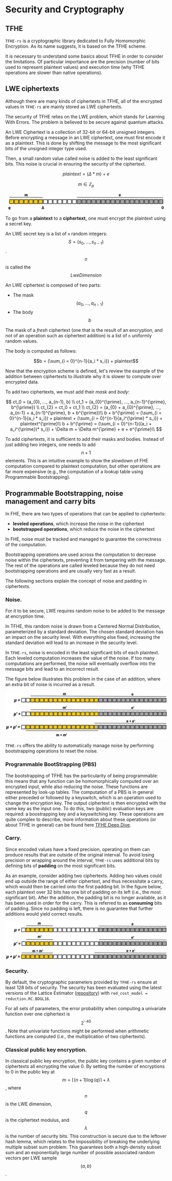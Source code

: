 # Security and Cryptography

## TFHE

`TFHE-rs` is a cryptographic library dedicated to Fully Homomorphic Encryption. As its name suggests, it is based on the TFHE scheme.

It is necessary to understand some basics about TFHE in order to consider the limitations. Of particular importance are the precision (number of bits used to represent plaintext values) and execution time (why TFHE operations are slower than native operations).

## LWE ciphertexts

Although there are many kinds of ciphertexts in TFHE, all of the encrypted values in `TFHE-rs` are mainly stored as LWE ciphertexts.

The security of TFHE relies on the LWE problem, which stands for Learning With Errors. The problem is believed to be secure against quantum attacks.

An LWE Ciphertext is a collection of 32-bit or 64-bit unsigned integers. Before encrypting a message in an LWE ciphertext, one must first encode it as a plaintext. This is done by shifting the message to the most significant bits of the unsigned integer type used.

Then, a small random value called noise is added to the least significant bits. This noise is crucial in ensuring the security of the ciphertext.

$$plaintext = (\Delta * m) + e$$

$$m \in \mathbb{Z}_p$$

![](../_static/lwe.png)

To go from a **plaintext** to a **ciphertext,** one must encrypt the plaintext using a secret key.

An LWE secret key is a list of `n` random integers: $$S = (s_0, ..., s_{n-1})$$. $$n$$ is called the $$LweDimension$$

An LWE ciphertext is composed of two parts:

* The mask $$(a_0, ..., a_{n-1})$$
* The body $$b$$

The mask of a _fresh_ ciphertext (one that is the result of an encryption, and not of an operation such as ciphertext addition) is a list of `n` uniformly random values.

The body is computed as follows:

$$b = (\sum_{i = 0}^{n-1}{a_i * s_i}) + plaintext$$

Now that the encryption scheme is defined, let's review the example of the addition between ciphertexts to illustrate why it is slower to compute over encrypted data.

To add two ciphertexts, we must add their $mask$ and $body$:

$$
ct_0 = (a_{0}, ..., a_{n-1}, b) \\ ct_1 = (a_{0}^{\prime}, ..., a_{n-1}^{\prime}, b^{\prime}) \\ ct_{2} = ct_0 + ct_1 \\ ct_{2} = (a_{0} + a_{0}^{\prime}, ..., a_{n-1} + a_{n-1}^{\prime}, b + b^{\prime})\\ b + b^{\prime} = (\sum_{i = 0}^{n-1}{a_i * s_i}) + plaintext + (\sum_{i = 0}^{n-1}{a_i^{\prime} * s_i}) + plaintext^{\prime}\\ b + b^{\prime} = (\sum_{i = 0}^{n-1}{(a_i + a_i^{\prime})* s_i}) + \Delta m + \Delta m^{\prime} + e + e^{\prime}\\
$$

To add ciphertexts, it is sufficient to add their masks and bodies. Instead of just adding two integers, one needs to add $$n + 1$$ elements. This is an intuitive example to show the slowdown of FHE computation compared to plaintext computation, but other operations are far more expensive (e.g., the computation of a lookup table using Programmable Bootstrapping).

## Programmable Bootstrapping, noise management and carry bits

In FHE, there are two types of operations that can be applied to ciphertexts:

* **leveled operations**, which increase the noise in the ciphertext
* **bootstrapped operations**, which reduce the noise in the ciphertext

In FHE, noise must be tracked and managed to guarantee the correctness of the computation.

Bootstrapping operations are used across the computation to decrease noise within the ciphertexts, preventing it from tampering with the message. The rest of the operations are called leveled because they do not need bootstrapping operations and are usually very fast as a result.

The following sections explain the concept of noise and padding in ciphertexts.

### Noise.

For it to be secure, LWE requires random noise to be added to the message at encryption time.

In TFHE, this random noise is drawn from a Centered Normal Distribution, parameterized by a standard deviation. The chosen standard deviation has an impact on the security level. With everything else fixed, increasing the standard deviation will lead to an increase in the security level.

In `TFHE-rs`, noise is encoded in the least significant bits of each plaintext. Each leveled computation increases the value of the noise. If too many computations are performed, the noise will eventually overflow into the message bits and lead to an incorrect result.

The figure below illustrates this problem in the case of an addition, where an extra bit of noise is incurred as a result.

![Noise overtaking the plaintexts after homomorphic addition. Most significant bits are on the left.](../_static/overflow.png)

`TFHE-rs` offers the ability to automatically manage noise by performing bootstrapping operations to reset the noise.


### Programmable BootStrapping (PBS)

The bootstrapping of TFHE has the particularity of being programmable: this means that any function can be homomorphically computed over an encrypted input, while also reducing the noise. These functions are represented by look-up tables. The computation of a PBS is in general either preceded or followed by a keyswitch, which is an operation used to change the encryption key. The output ciphertext is then encrypted with the same key as the input one. To do this, two (public) evaluation keys are required: a boostrapping key and a keyswitching key. These operations are quite complex to describe, more information about these operations (or about TFHE in general) can be found here [TFHE Deep Dive](https://www.zama.ai/post/tfhe-deep-dive-part-1).


### Carry.

Since encoded values have a fixed precision, operating on them can produce results that are outside of the original interval. To avoid losing precision or wrapping around the interval, `TFHE-rs` uses additional bits by defining bits of **padding** on the most significant bits.

As an example, consider adding two ciphertexts. Adding two values could end up outside the range of either ciphertext, and thus necessitate a carry, which would then be carried onto the first padding bit. In the figure below, each plaintext over 32 bits has one bit of padding on its left (i.e., the most significant bit). After the addition, the padding bit is no longer available, as it has been used in order for the carry. This is referred to as **consuming** bits of padding. Since no padding is left, there is no guarantee that further additions would yield correct results.

![](../_static/carry.png)


### Security.

By default, the cryptographic parameters provided by `TFHE-rs` ensure at least 128 bits of security. The security has been evaluated using the latest versions of the Lattice Estimator ([repository](https://github.com/malb/lattice-estimator)) with `red_cost_model = reduction.RC.BDGL16`.

For all sets of parameters, the error probability when computing a univariate function over one ciphertext is $$2^{-40}$$. Note that univariate functions might be performed when arithmetic functions are computed (i.e., the multiplication of two ciphertexts).

### Classical public key encryption.

In classical public key encryption, the public key contains a given number of ciphertexts all encrypting the value 0. By setting the number of encryptions to 0 in the public key at $$m = \lceil (n+1) \log(q) \rceil + \lambda$$, where $$n$$ is the LWE dimension, $$q$$ is the ciphertext modulus, and $$\lambda$$ is the number of security bits. This construction is secure due to the leftover hash lemma, which relates to the impossibility of breaking the underlying multiple subset sum problem. This guarantees both a high-density subset sum and an exponentially large number of possible associated random vectors per LWE sample $$(a,b)$$.
